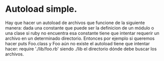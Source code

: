   Autoload simple.
  ===============
  
  Hay que hacer un autoload de archivos que funcione de la siguiente
  manera: dada una constante que puede ser la definicion de un módulo
  o una clase si ruby no encuentra esa constante tiene que intentar
  requerir un archivo en un determinado directorio.
  Entonces por ejemplo si queremos hacer puts Foo.class y Foo aún no existe
  el autoload tiene que intentar hacer: require './lib/foo.rb'
  siendo ./lib el directorio dónde debe buscar los archivos.
